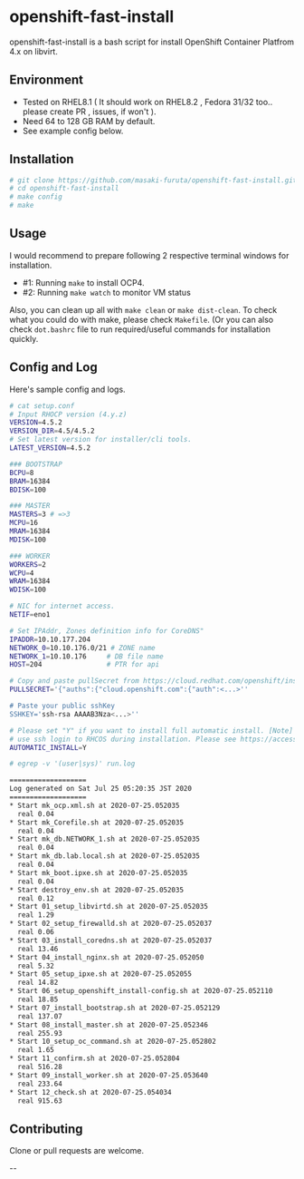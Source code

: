 # openshift-fast-install

openshift-fast-install is a bash script for install OpenShift Container Platfrom 4.x on libvirt. 

## Environment

- Tested on RHEL8.1 ( It should work on RHEL8.2 , Fedora 31/32 too.. please create PR , issues, if won't ).
- Need 64 to 128 GB RAM by default.
- See example config below.

## Installation

```bash
# git clone https://github.com/masaki-furuta/openshift-fast-install.git
# cd openshift-fast-install
# make config
# make
```

## Usage

I would recommend to prepare following 2 respective terminal windows for installation.

- #1: Running `make` to install OCP4.
- #2: Running `make watch` to monitor VM status

Also, you can clean up all with `make clean` or `make dist-clean`.
To check what you could do with make, please check `Makefile`.
(Or you can also check `dot.bashrc` file to run required/useful commands for installation quickly.

## Config and Log

Here's sample config and logs.
```bash
# cat setup.conf
# Input RHOCP version (4.y.z)
VERSION=4.5.2
VERSION_DIR=4.5/4.5.2
# Set latest version for installer/cli tools.
LATEST_VERSION=4.5.2

### BOOTSTRAP
BCPU=8
BRAM=16384
BDISK=100

### MASTER
MASTERS=3 # =>3
MCPU=16
MRAM=16384
MDISK=100

### WORKER
WORKERS=2
WCPU=4
WRAM=16384
WDISK=100

# NIC for internet access.
NETIF=eno1

# Set IPAddr, Zones definition info for CoreDNS"
IPADDR=10.10.177.204
NETWORK_0=10.10.176.0/21 # ZONE name
NETWORK_1=10.10.176     # DB file name
HOST=204                # PTR for api

# Copy and paste pullSecret from https://cloud.redhat.com/openshift/install/pull-secret
PULLSECRET='{"auths":{"cloud.openshift.com":{"auth":<...>''

# Paste your public sshKey
SSHKEY='ssh-rsa AAAAB3Nza<...>''

# Please set "Y" if you want to install full automatic install. [Note] This will
# use ssh login to RHCOS during installation. Please see https://access.redhat.com/solutions/3801571.
AUTOMATIC_INSTALL=Y
```

```bash
# egrep -v '(user|sys)' run.log 

===================
Log generated on Sat Jul 25 05:20:35 JST 2020
===================
* Start mk_ocp.xml.sh at 2020-07-25.052035
  real 0.04
* Start mk_Corefile.sh at 2020-07-25.052035
  real 0.04
* Start mk_db.NETWORK_1.sh at 2020-07-25.052035
  real 0.04
* Start mk_db.lab.local.sh at 2020-07-25.052035
  real 0.04
* Start mk_boot.ipxe.sh at 2020-07-25.052035
  real 0.04
* Start destroy_env.sh at 2020-07-25.052035
  real 0.12
* Start 01_setup_libvirtd.sh at 2020-07-25.052035
  real 1.29
* Start 02_setup_firewalld.sh at 2020-07-25.052037
  real 0.06
* Start 03_install_coredns.sh at 2020-07-25.052037
  real 13.46
* Start 04_install_nginx.sh at 2020-07-25.052050
  real 5.32
* Start 05_setup_ipxe.sh at 2020-07-25.052055
  real 14.82
* Start 06_setup_openshift_install-config.sh at 2020-07-25.052110
  real 18.85
* Start 07_install_bootstrap.sh at 2020-07-25.052129
  real 137.07
* Start 08_install_master.sh at 2020-07-25.052346
  real 255.93
* Start 10_setup_oc_command.sh at 2020-07-25.052802
  real 1.65
* Start 11_confirm.sh at 2020-07-25.052804
  real 516.28
* Start 09_install_worker.sh at 2020-07-25.053640
  real 233.64
* Start 12_check.sh at 2020-07-25.054034
  real 915.63
```

## Contributing

Clone or pull requests are welcome.

--
